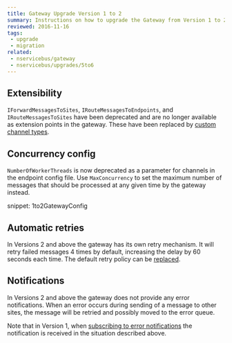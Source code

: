 ```yaml
---
title: Gateway Upgrade Version 1 to 2
summary: Instructions on how to upgrade the Gateway from Version 1 to 2.
reviewed: 2016-11-16
tags:
 - upgrade
 - migration
related:
 - nservicebus/gateway
 - nservicebus/upgrades/5to6
---
```



## Extensibility

`IForwardMessagesToSites`, `IRouteMessagesToEndpoints`, and `IRouteMessagesToSites` have been deprecated and are no longer available as extension points in the gateway. These have been replaced by [custom channel types](/nservicebus/gateway/multi-site-deployments#incoming-channels).


## Concurrency config

`NumberOfWorkerThreads` is now deprecated as a parameter for channels in the endpoint config file. Use `MaxConcurrency` to set the maximum number of messages that should be processed at any given time by the gateway instead.

snippet: 1to2GatewayConfig


## Automatic retries

In Versions 2 and above the gateway has its own retry mechanism. It will retry failed messages 4 times by default, increasing the delay by 60 seconds each time. The default retry policy can be [replaced](/nservicebus/gateway/#using-the-gateway-recoverability).


## Notifications

In Versions 2 and above the gateway does not provide any error notifications. When an error occurs during sending of a message to other sites, the message will be retried and possibly moved to the error queue.

Note that in Version 1, when [subscribing to error notifications](/nservicebus/recoverability/subscribing-to-error-notifications.md) the notification is received in the situation described above.